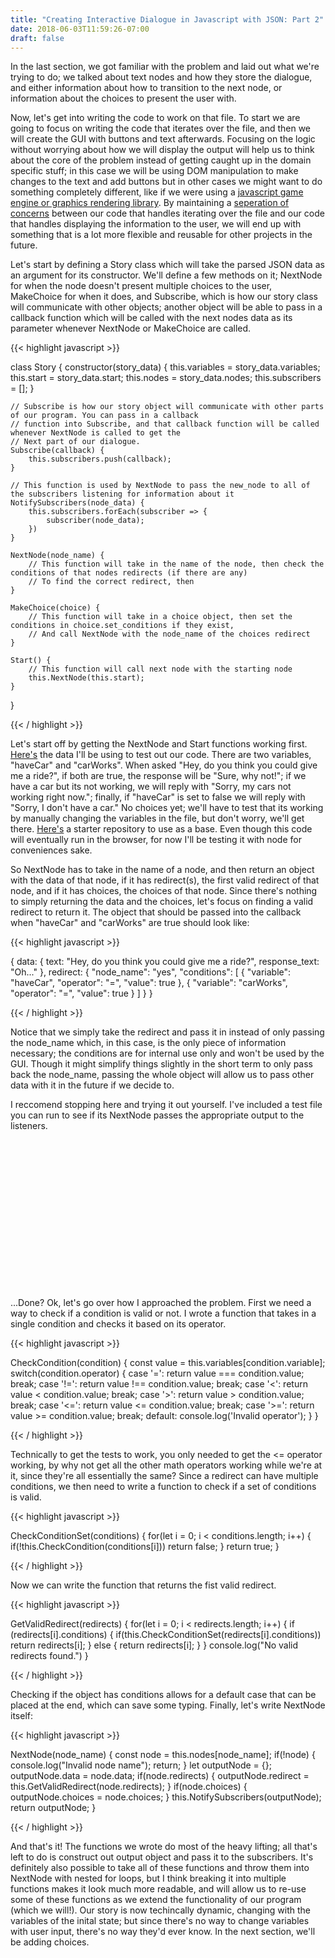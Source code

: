 ```yaml
---
title: "Creating Interactive Dialogue in Javascript with JSON: Part 2"
date: 2018-06-03T11:59:26-07:00
draft: false
---
```


In the last section, we got familiar with the problem and laid out what we're trying to do; we talked about text nodes and how they store the dialogue, and either information about how to transition to the next node, or information about the choices to present the user with. 

Now, let's get into writing the code to work on that file. To start we are going to focus on writing the code that iterates over the file, and then we will create the GUI with buttons and text afterwards. Focusing on the logic without worrying about how we will display the output will help us to think about the core of the problem instead of getting caught up in the domain specific stuff; in this case we will be using DOM manipulation to make changes to the text and add buttons but in other cases we might want to do something completely different, like if we were using a [javascript game engine or graphics rendering library](https://github.com/collections/javascript-game-engines). By maintaining a [seperation of concerns](https://en.wikipedia.org/wiki/Separation_of_concerns) between our code that handles iterating over the file and our code that handles displaying the information to the user, we will end up with something that is a lot more flexible and reusable for other projects in the future.

Let's start by defining a Story class which will take the parsed JSON data as an argument for its constructor. We'll define a few methods on it; NextNode for when the node doesn't present multiple choices to the user, MakeChoice for when it does, and Subscribe, which is how our story class will communicate with other objects; another object will be able to pass in a callback function which will be called with the next nodes data as its parameter whenever NextNode or MakeChoice are called.

{{< highlight javascript >}}

class Story {
    constructor(story_data) {
        this.variables = story_data.variables;
        this.start = story_data.start;
        this.nodes = story_data.nodes;
        this.subscribers = [];
    }

    // Subscribe is how our story object will communicate with other parts of our program. You can pass in a callback
    // function into Subscribe, and that callback function will be called whenever NextNode is called to get the
    // Next part of our dialogue.
    Subscribe(callback) {
        this.subscribers.push(callback);
    }

    // This function is used by NextNode to pass the new_node to all of the subscribers listening for information about it
    NotifySubscribers(node_data) {
        this.subscribers.forEach(subscriber => {
            subscriber(node_data);
        })
    }

    NextNode(node_name) {
        // This function will take in the name of the node, then check the conditions of that nodes redirects (if there are any)
        // To find the correct redirect, then 
    }

    MakeChoice(choice) {
        // This function will take in a choice object, then set the conditions in choice.set_conditions if they exist,
        // And call NextNode with the node_name of the choices redirect 
    }

    Start() {
        // This function will call next node with the starting node
        this.NextNode(this.start);
    }
}

{{< / highlight >}}

Let's start off by getting the NextNode and Start functions working first. [Here's](/json/testRedirects.json) the data I'll be using to test out our code. There are two variables, "haveCar" and "carWorks". When asked "Hey, do you think you could give me a ride?", if both are true, the response will be "Sure, why not!"; if we have a car but its not working, we will reply with "Sorry, my cars not working right now."; finally, if "haveCar" is set to false we will reply with "Sorry, I don't have a car." No choices yet; we'll have to test that its working by manually changing the variables in the file, but don't worry, we'll get there. [Here's](https://github.com/afeather123/story_interpreter_redirect_exercise) a starter repository to use as a base. Even though this code will eventually run in the browser, for now I'll be testing it with node for conveniences sake.

So NextNode has to take in the name of a node, and then return an object with the data of that node, if it has redirect(s), the first valid redirect of that node, and if it has choices, the choices of that node. Since there's nothing to simply returning the data and the choices, let's focus on finding a valid redirect to return it. The object that should be passed into the callback when "haveCar" and "carWorks" are true should look like:

{{< highlight javascript >}}

{
    data: {
        text: "Hey, do you think you could give me a ride?",
        response_text: "Oh..."
    },
    redirect: {
        "node_name": "yes",
        "conditions": [
            {
                "variable": "haveCar",
                "operator": "=",
                "value": true
            },
            {
                "variable": "carWorks",
                "operator": "=",
                "value": true
            }
        ]
    }
}

{{< / highlight >}}

Notice that we simply take the redirect and pass it in instead of only passing the node_name which, in this case, is the only piece of information necessary; the conditions are for internal use only and won't be used by the GUI. Though it might simplify things slightly in the short term to only pass back the node_name, passing the whole object will allow us to pass other data with it in the future if we decide to.

I reccomend stopping here and trying it out yourself. I've included a test file you can run to see if its NextNode passes the appropriate output to the listeners.

<br>
<br>
<br>
<br>
<br>
<br>
<br>
<br>
<br>
<br>
<br>
<br>
<br>
<br>

...Done? Ok, let's go over how I approached the problem. First we need a way to check if a condition is valid or not. I wrote a function that takes in a single condition and checks it based on its operator.

{{< highlight javascript >}}

CheckCondition(condition) {
    const value = this.variables[condition.variable];
    switch(condition.operator) {
        case '=': return value === condition.value;
            break;
        case '!=': return value !== condition.value;
            break;
        case '<': return value < condition.value;
            break;
        case '>': return value > condition.value;
            break;
        case '<=': return value <= condition.value;
            break;
        case '>=': return value >= condition.value;
            break;
        default: console.log('Invalid operator');
    }
}

{{< / highlight >}}

Technically to get the tests to work, you only needed to get the <= operator working, by why not get all the other math operators working while we're at it, since they're all essentially the same? Since a redirect can have multiple conditions, we then need to write a function to check if a set of conditions is valid.

{{< highlight javascript >}}

CheckConditionSet(conditions) {
    for(let i = 0; i < conditions.length; i++) {
        if(!this.CheckCondition(conditions[i])) return false;
    }
    return true;
}

{{< / highlight >}}

Now we can write the function that returns the fist valid redirect.

{{< highlight javascript >}}

GetValidRedirect(redirects) {
    for(let i = 0; i < redirects.length; i++) {
        if (redirects[i].conditions) {
            if(this.CheckConditionSet(redirects[i].conditions)) return redirects[i];
        } else {
            return redirects[i];
        }
    }
    console.log("No valid redirects found.")
}

{{< / highlight >}}

Checking if the object has conditions allows for a default case that can be placed at the end, which can save some typing. Finally, let's write NextNode itself: 

{{< highlight javascript >}}

NextNode(node_name) {
    const node = this.nodes[node_name];
    if(!node) {
        console.log("Invalid node name");
        return;
    }
    let outputNode = {};
    outputNode.data = node.data;
    if(node.redirects) {
        outputNode.redirect = this.GetValidRedirect(node.redirects);
    }
    if(node.choices) {
        outputNode.choices = node.choices;
    }
    this.NotifySubscribers(outputNode);
    return outputNode;
}

{{< / highlight >}}

And that's it! The functions we wrote do most of the heavy lifting; all that's left to do is construct out output object and pass it to the subscribers. It's definitely also possible to take all of these functions and throw them into NextNode with nested for loops, but I think breaking it into multiple functions makes it look much more readable, and will allow us to re-use some of these functions as we extend the functionality of our program (which we will!). Our story is now techincally dynamic, changing with the variables of the inital state; but since there's no way to change variables with user input, there's no way they'd ever know. In the next section, we'll be adding choices.